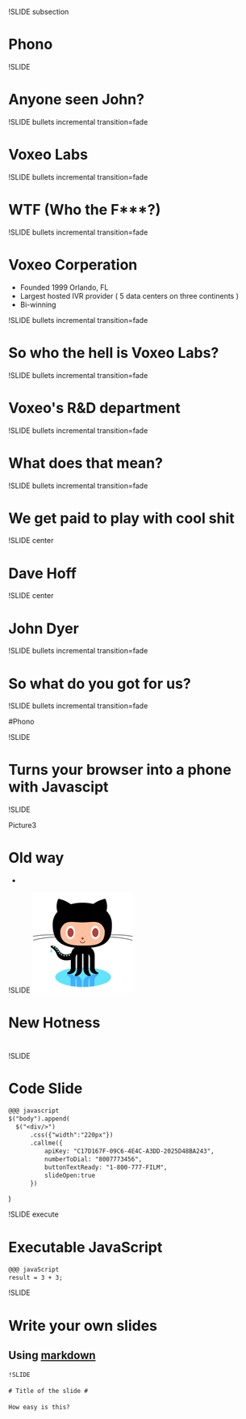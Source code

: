 !SLIDE subsection

# Phono #

!SLIDE

# Anyone seen John? #
<!-- Hopefully put jquery plugin here -->

!SLIDE bullets incremental transition=fade

# Voxeo Labs #

!SLIDE bullets incremental transition=fade

# WTF (Who the F***?) #

!SLIDE bullets incremental transition=fade
  
# Voxeo Corperation #

  * Founded 1999 Orlando, FL
  * Largest hosted IVR provider ( 5 data centers on three continents )
  * Bi-winning

!SLIDE bullets incremental transition=fade

# So who the hell is Voxeo Labs? #

!SLIDE bullets incremental transition=fade

# Voxeo's R&D department #

!SLIDE bullets incremental transition=fade

# What does that mean?

!SLIDE bullets incremental transition=fade

# We get paid to play with cool shit 


!SLIDE center

# Dave Hoff #
<!-- Funny Picture -->
  
!SLIDE center

# John Dyer #

<!--!SLIDE center
# Justin Dupree #
Senior Technical Writer, Voxeo Labs-->

!SLIDE bullets incremental transition=fade

# So what do you got for us? 

!SLIDE bullets incremental transition=fade

#Phono

!SLIDE

# Turns your browser into a phone with Javascipt

!SLIDE  
<!-- ![Picture3](Picture3.png) -->

Picture3
# 










# Old way #
<!-- Image of "Lets Chat" -->
* 
!SLIDE
![octocat](octocat.png)

# New Hotness #
<!-- Call your your browser-->
#
!SLIDE

# Code Slide #
  <script type="text/javascript" src="http://s.phono.com/releases/0.2/jquery.phono.js"></script>    
	@@@ javascript
	$("body").append(
      $("<div/>")
          .css({"width":"220px"})
          .callme({
              apiKey: "C17D167F-09C6-4E4C-A3DD-2025D48BA243",
              numberToDial: "8007773456",
              buttonTextReady: "1-800-777-FILM",
              slideOpen:true
          })
  )
  

!SLIDE execute

# Executable JavaScript #

	@@@ javaScript
	result = 3 + 3;

!SLIDE

# Write your own slides #

## Using [markdown](http://daringfireball.net/projects/markdown/)

    !SLIDE
    
    # Title of the slide #
    
    How easy is this?
